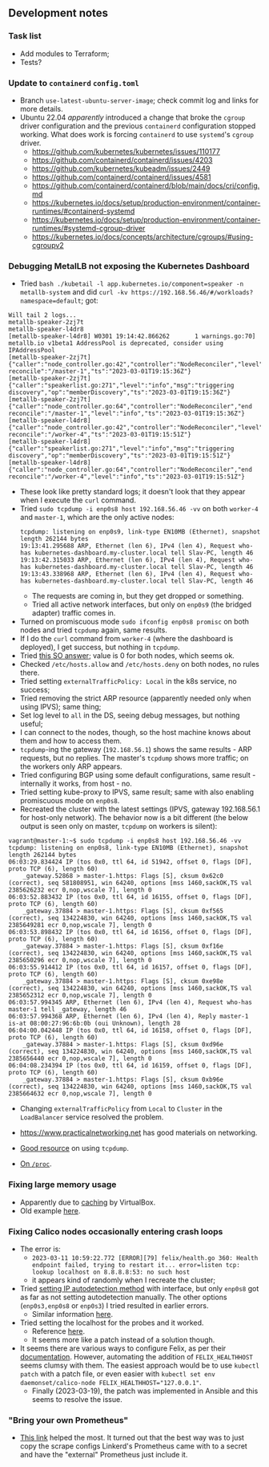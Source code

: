 ## Development notes

### Task list

- Add modules to Terraform;
- Tests?

### Update to `containerd` `config.toml`

- Branch `use-latest-ubuntu-server-image`; check commit log and links for more details.
- Ubuntu 22.04 _apparently_ introduced a change that broke the `cgroup` driver configuration and the previous `containerd` configuration stopped working. What does work is forcing `containerd` to use `systemd`'s `cgroup` driver.
  - https://github.com/kubernetes/kubernetes/issues/110177
  - https://github.com/containerd/containerd/issues/4203
  - https://github.com/kubernetes/kubeadm/issues/2449
  - https://github.com/containerd/containerd/issues/4581
  - https://github.com/containerd/containerd/blob/main/docs/cri/config.md
  - https://kubernetes.io/docs/setup/production-environment/container-runtimes/#containerd-systemd
  - https://kubernetes.io/docs/setup/production-environment/container-runtimes/#systemd-cgroup-driver
  - https://kubernetes.io/docs/concepts/architecture/cgroups/#using-cgroupv2

### Debugging MetalLB not exposing the Kubernetes Dashboard

- Tried `bash ./kubetail -l app.kubernetes.io/component=speaker -n metallb-system` and did `curl -kv https://192.168.56.46/#/workloads?namespace=default`; got:

```
Will tail 2 logs...
metallb-speaker-2zj7t
metallb-speaker-l4dr8
[metallb-speaker-l4dr8] W0301 19:14:42.866262       1 warnings.go:70] metallb.io v1beta1 AddressPool is deprecated, consider using IPAddressPool
[metallb-speaker-2zj7t] {"caller":"node_controller.go:42","controller":"NodeReconciler","level":"info","start reconcile":"/master-1","ts":"2023-03-01T19:15:36Z"}
[metallb-speaker-2zj7t] {"caller":"speakerlist.go:271","level":"info","msg":"triggering discovery","op":"memberDiscovery","ts":"2023-03-01T19:15:36Z"}
[metallb-speaker-2zj7t] {"caller":"node_controller.go:64","controller":"NodeReconciler","end reconcile":"/master-1","level":"info","ts":"2023-03-01T19:15:36Z"}
[metallb-speaker-l4dr8] {"caller":"node_controller.go:42","controller":"NodeReconciler","level":"info","start reconcile":"/worker-4","ts":"2023-03-01T19:15:51Z"}
[metallb-speaker-l4dr8] {"caller":"speakerlist.go:271","level":"info","msg":"triggering discovery","op":"memberDiscovery","ts":"2023-03-01T19:15:51Z"}
[metallb-speaker-l4dr8] {"caller":"node_controller.go:64","controller":"NodeReconciler","end reconcile":"/worker-4","level":"info","ts":"2023-03-01T19:15:51Z"}
```

- These look like pretty standard logs; it doesn't look that they appear when I execute the `curl` command.
- Tried `sudo tcpdump -i enp0s8 host 192.168.56.46 -vv` on both `worker-4` and `master-1`, which are the only active nodes:
  ```
  tcpdump: listening on enp0s9, link-type EN10MB (Ethernet), snapshot length 262144 bytes
  19:13:41.295688 ARP, Ethernet (len 6), IPv4 (len 4), Request who-has kubernetes-dashboard.my-cluster.local tell Slav-PC, length 46
  19:13:42.315033 ARP, Ethernet (len 6), IPv4 (len 4), Request who-has kubernetes-dashboard.my-cluster.local tell Slav-PC, length 46
  19:13:43.338968 ARP, Ethernet (len 6), IPv4 (len 4), Request who-has kubernetes-dashboard.my-cluster.local tell Slav-PC, length 46
  ```
  - The requests are coming in, but they get dropped or something.
  - Tried all active network interfaces, but only on `enp0s9` (the bridged adapter) traffic comes in.
- Turned on promiscuous mode `sudo ifconfig enp0s8 promisc` on both nodes and tried `tcpdump` again, same results.
- If I do the `curl` command from `worker-4` (where the dashboard is deployed), I get success, but nothing in `tcpdump`.
- Tried [this SO answer](https://serverfault.com/a/125500); value is 0 for both nodes, which seems ok.
- Checked `/etc/hosts.allow` and `/etc/hosts.deny` on both nodes, no rules there.
- Tried setting `externalTrafficPolicy: Local` in the k8s service, no success;
- Tried removing the strict ARP resource (apparently needed only when using IPVS); same thing;
- Set log level to `all` in the DS, seeing debug messages, but nothing useful;
- I can connect to the nodes, though, so the host machine knows about them and how to access them.
- `tcpdump`-ing the gateway (`192.168.56.1`) shows the same results - ARP requests, but no replies. The master's `tcpdump` shows more traffic; on the workers only ARP appears.
- Tried configuring BGP using some default configurations, same result - internally it works, from host - no.
- Tried setting kube-proxy to IPVS, same result; same with also enabling promiscuous mode on `enp0s8`.
- Recreated the cluster with the latest settings (IPVS, gateway 192.168.56.1 for host-only network). The behavior now is a bit different (the below output is seen only on master, `tcpdump` on workers is silent):

```
vagrant@master-1:~$ sudo tcpdump -i enp0s8 host 192.168.56.46 -vv
tcpdump: listening on enp0s8, link-type EN10MB (Ethernet), snapshot length 262144 bytes
06:03:29.834424 IP (tos 0x0, ttl 64, id 51942, offset 0, flags [DF], proto TCP (6), length 60)
    _gateway.52868 > master-1.https: Flags [S], cksum 0x62c0 (correct), seq 581808951, win 64240, options [mss 1460,sackOK,TS val 2385626232 ecr 0,nop,wscale 7], length 0
06:03:52.883432 IP (tos 0x0, ttl 64, id 16155, offset 0, flags [DF], proto TCP (6), length 60)
    _gateway.37884 > master-1.https: Flags [S], cksum 0xf565 (correct), seq 134224830, win 64240, options [mss 1460,sackOK,TS val 2385649281 ecr 0,nop,wscale 7], length 0
06:03:53.898432 IP (tos 0x0, ttl 64, id 16156, offset 0, flags [DF], proto TCP (6), length 60)
    _gateway.37884 > master-1.https: Flags [S], cksum 0xf16e (correct), seq 134224830, win 64240, options [mss 1460,sackOK,TS val 2385650296 ecr 0,nop,wscale 7], length 0
06:03:55.914412 IP (tos 0x0, ttl 64, id 16157, offset 0, flags [DF], proto TCP (6), length 60)
    _gateway.37884 > master-1.https: Flags [S], cksum 0xe98e (correct), seq 134224830, win 64240, options [mss 1460,sackOK,TS val 2385652312 ecr 0,nop,wscale 7], length 0
06:03:57.994345 ARP, Ethernet (len 6), IPv4 (len 4), Request who-has master-1 tell _gateway, length 46
06:03:57.994368 ARP, Ethernet (len 6), IPv4 (len 4), Reply master-1 is-at 08:00:27:96:6b:0b (oui Unknown), length 28
06:04:00.042448 IP (tos 0x0, ttl 64, id 16158, offset 0, flags [DF], proto TCP (6), length 60)
    _gateway.37884 > master-1.https: Flags [S], cksum 0xd96e (correct), seq 134224830, win 64240, options [mss 1460,sackOK,TS val 2385656440 ecr 0,nop,wscale 7], length 0
06:04:08.234394 IP (tos 0x0, ttl 64, id 16159, offset 0, flags [DF], proto TCP (6), length 60)
    _gateway.37884 > master-1.https: Flags [S], cksum 0xb96e (correct), seq 134224830, win 64240, options [mss 1460,sackOK,TS val 2385664632 ecr 0,nop,wscale 7], length 0
```

- Changing `externalTrafficPolicy` from `Local` to `Cluster` in the `LoadBalancer` service resolved the problem.

- https://www.practicalnetworking.net has good materials on networking.
- [Good resource](https://danielmiessler.com/study/tcpdump/) on using `tcpdump`.
- [On `/proc`](https://wizardzines.com/comics/proc/).

### Fixing large memory usage

- Apparently due to [caching](https://www.virtualbox.org/manual/ch05.html#iocaching) by VirtualBox.
- Old example [here](https://gist.github.com/eloycoto/abfe35b8936bf728494e).

### Fixing Calico nodes occasionally entering crash loops

- The error is:
  - `2023-03-11 10:59:22.772 [ERROR][79] felix/health.go 360: Health endpoint failed, trying to restart it... error=listen tcp: lookup localhost on 8.8.8.8:53: no such host`
  - it appears kind of randomly when I recreate the cluster;
- Tried [setting IP autodetection method](https://docs.tigera.io/archive/v3.8/reference/node/configuration#ip-setting) with interface, but only `enp0s8` got as far as not setting autodetection manually. The other options (`enp0s3,enp0s8` or `enp0s3`) I tried resulted in earlier errors.
  - Similar information [here](https://github.com/projectcalico/calico/issues/2042).
- Tried setting the localhost for the probes and it worked.
  - Reference [here](https://github.com/projectcalico/calico/issues/6963#issuecomment-1307930491).
  - It seems more like a patch instead of a solution though.
- It seems there are various ways to configure Felix, as per their [documentation](https://docs.tigera.io/calico/3.25/reference/felix/configuration). However, automating the addition of `FELIX_HEALTHHOST` seems clumsy with them. The easiest approach would be to use `kubectl patch` with a patch file, or even easier with `kubectl set env daemonset/calico-node FELIX_HEALTHHOST="127.0.0.1"`.
  - Finally (2023-03-19), the patch was implemented in Ansible and this seems to resolve the issue.

### "Bring your own Prometheus"

- [This link](https://blog.container-solutions.com/prometheus-operator-beginners-guide) helped the most. It turned out that the best way was to just copy the scrape configs Linkerd's Prometheus came with to a secret and have the "external" Prometheus just include it.
